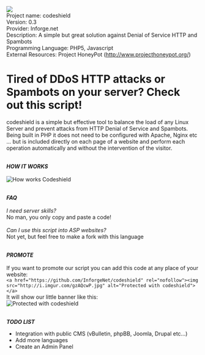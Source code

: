 <img src="http://www.inforge.net/community/attachments/dos-and-ddos-download/8471d1400580127-codeshield-anti-http-ddos-logo.png"> <br />
Project name: codeshield<br />
Version: 0.3<br />
Provider: Inforge.net<br />
Description: A simple but great solution against Denial of Service HTTP and Spambots<br />
Programming Language: PHP5, Javascript<br />
External Resources: Project HoneyPot (http://www.projecthoneypot.org/)<br />


Tired of DDoS HTTP attacks or Spambots on your server? Check out this script!
============

codeshield is a simple but effective tool to balance the load of any Linux Server and prevent attacks from HTTP Denial of Service and Spambots. Being built in PHP it does not need to be configured with Apache, Nginx etc ... but is included directly on each page of a website and perform each operation automatically and without the intervention of the visitor.<br /><br />

***HOW IT WORKS***<br /><br />
<img src="http://i.imgur.com/eE1j1bf.jpg" alt="How works Codeshield" /><br /><br />

***FAQ***<br /><br />
_I need server skills?_<br />
No man, you only copy and paste a code!<br /><br />
_Can I use this script into ASP websites?_<br />
Not yet, but feel free to make a fork with this language<br /><br />

***PROMOTE***<br /><br />
If you want to promote our script you can add this code at any place of your website:<br />
`<a href="https://github.com/InforgeNet/codeshield" rel="nofollow"><img src="http://i.imgur.com/gzAQcwP.jpg" alt="Protected with codeshield"></a>`<br />
It will show our little banner like this:<br />
<img src="http://i.imgur.com/gzAQcwP.jpg" alt="Protected with codeshield"><br /><br />

***TODO LIST***<br />
- Integration with public CMS (vBulletin, phpBB, Joomla, Drupal etc...)
- Add more languages
- Create an Admin Panel
